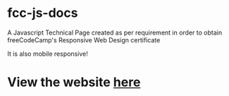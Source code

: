 # fcc-js-docs

A Javascript Technical Page created as per requirement in order to obtain freeCodeCamp's Responsive Web Design certificate

It is also mobile responsive!

# View the website [here](https://ziwei531.github.io/fcc-js-docs/)

